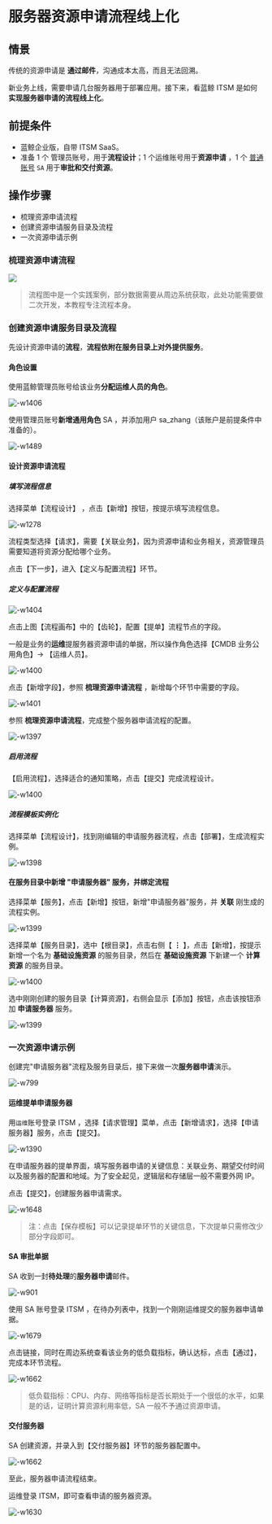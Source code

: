 # 服务器资源申请流程线上化

## 情景
传统的资源申请是 **通过邮件**，沟通成本太高，而且无法回溯。

新业务上线，需要申请几台服务器用于部署应用。接下来，看蓝鲸 ITSM 是如何 **实现服务器申请的流程线上化**。

## 前提条件
- 蓝鲸企业版，自带 ITSM SaaS。
- 准备 1 个 管理员账号，用于**流程设计**；1 个运维账号用于**资源申请** ，1 个 [普通账号](5.1/PaaS平台/产品功能/系统管理/UserManage.md) `SA` 用于**审批和交付资源**。

## 操作步骤

- 梳理资源申请流程
- 创建资源申请服务目录及流程
- 一次资源申请示例

### 梳理资源申请流程

![](media/15657805498419.jpg)

> 流程图中是一个实践案例，部分数据需要从周边系统获取，此处功能需要做二次开发，本教程专注流程本身。

### 创建资源申请服务目录及流程

先设计资源申请的**流程**，**流程依附在服务目录上对外提供服务**。

#### 角色设置

使用蓝鲸管理员账号给该业务**分配运维人员的角色**。

![-w1406](media/15657827837142.jpg)

使用管理员账号**新增通用角色** SA ，并添加用户 sa_zhang（该账户是前提条件中准备的）。

![-w1489](media/15653338148649.jpg)

#### 设计资源申请流程

##### 填写流程信息
选择菜单【流程设计】 ，点击【新增】按钮，按提示填写流程信息。

![-w1278](media/15653287159233.jpg)

流程类型选择【请求】，需要【关联业务】，因为资源申请和业务相关，资源管理员需要知道将资源分配给哪个业务。

点击【下一步】，进入【定义与配置流程】环节。

##### 定义与配置流程

![-w1404](media/15657835995889.jpg)

点击上图【流程画布】中的【齿轮】，配置【提单】流程节点的字段。

一般是业务的**运维**提服务器资源申请的单据，所以操作角色选择【CMDB 业务公用角色】-> 【运维人员】。

![-w1400](media/15657837227373.jpg)

点击【新增字段】，参照 **梳理资源申请流程** ，新增每个环节中需要的字段。

![-w1401](media/15657838719444.jpg)

参照 **梳理资源申请流程**，完成整个服务器申请流程的配置。

![-w1397](media/15657840311702.jpg)


##### 启用流程

【启用流程】，选择适合的通知策略，点击【提交】完成流程设计。

![-w1400](media/15657840684184.jpg)

##### 流程模板实例化

选择菜单【流程设计】，找到刚编辑的申请服务器流程，点击【部署】，生成流程实例。

![-w1398](media/15657841898867.jpg)

#### 在服务目录中新增 "申请服务器" 服务，并绑定流程

选择菜单【服务】，点击【新增】按钮，新增"申请服务器"服务，并 **关联** 刚生成的流程实例。

![-w1399](media/15657842891310.jpg)

选择菜单【服务目录】，选中【根目录】，点击右侧【 **⋮** 】，点击【新增】，按提示新增一个名为 **基础设施资源** 的服务目录，然后在 **基础设施资源** 下新建一个 **计算资源** 的服务目录。

![-w1400](media/15657845850831.jpg)

选中刚刚创建的服务目录【计算资源】，右侧会显示【添加】按钮，点击该按钮添加 **申请服务器** 服务。

![-w1399](media/15657846326931.jpg)


### 一次资源申请示例
创建完"申请服务器"流程及服务目录后，接下来做一次**服务器申请**演示。

![-w799](media/15657847596993.jpg)

#### 运维提单申请服务器

用`运维`账号登录 ITSM ，选择【请求管理】菜单，点击【新增请求】，选择【申请服务器】服务，点击【提交】。

![-w1390](media/15653317491334.jpg)

在申请服务器的提单界面，填写服务器申请的关键信息：关联业务、期望交付时间以及服务器的配置和地域。为了安全起见，逻辑层和存储层一般不需要外网 IP。

点击【提交】，创建服务器申请需求。

![-w1648](media/15657856231015.jpg)

> 注：点击【保存模板】可以记录提单环节的关键信息，下次提单只需修改少部分字段即可。

#### SA 审批单据

SA 收到一封**待处理**的**服务器申请**邮件。

![-w901](media/15657858051061.jpg)

使用 SA 账号登录 ITSM ，在待办列表中，找到一个刚刚运维提交的服务器申请单据。

![-w1679](media/15657859619643.jpg)

点击链接，同时在周边系统查看该业务的低负载指标，确认达标，点击【通过】，完成本环节流程。

![-w1662](media/15657862481388.jpg)

> 低负载指标：CPU、内存、网络等指标是否长期处于一个很低的水平，如果是的话，证明计算资源利用率低，SA 一般不予通过资源申请。

#### 交付服务器

SA 创建资源，并录入到【交付服务器】环节的服务器配置中。

![-w1662](media/15657865788372.jpg)

至此，服务器申请流程结束。

运维登录 ITSM，即可查看申请的服务器资源。

![-w1630](media/15657866472778.jpg)
